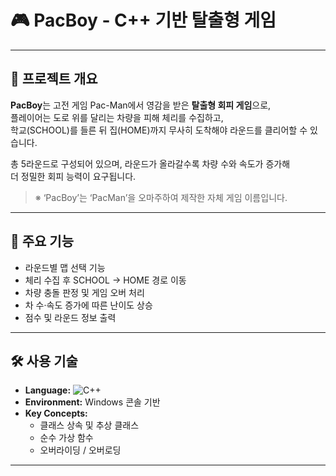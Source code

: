 # 🎮 PacBoy - C++ 기반 탈출형 게임

---

## 📌 프로젝트 개요

**PacBoy**는 고전 게임 Pac-Man에서 영감을 받은 **탈출형 회피 게임**으로,  
플레이어는 도로 위를 달리는 차량을 피해 체리를 수집하고,  
학교(SCHOOL)를 들른 뒤 집(HOME)까지 무사히 도착해야 라운드를 클리어할 수 있습니다.  

총 5라운드로 구성되어 있으며, 라운드가 올라갈수록 차량 수와 속도가 증가해  
더 정밀한 회피 능력이 요구됩니다.

> ※ ‘PacBoy’는 ‘PacMan’을 오마주하여 제작한 자체 게임 이름입니다.

---

## 🔧 주요 기능

- 라운드별 맵 선택 기능  
- 체리 수집 후 SCHOOL → HOME 경로 이동  
- 차량 충돌 판정 및 게임 오버 처리  
- 차 수·속도 증가에 따른 난이도 상승  
- 점수 및 라운드 정보 출력

---

## 🛠️ 사용 기술

- **Language:** ![C++](https://img.shields.io/badge/C%2B%2B-00599C?style=flat&logo=c%2B%2B&logoColor=white)  
- **Environment:** Windows 콘솔 기반  
- **Key Concepts:**  
  - 클래스 상속 및 추상 클래스  
  - 순수 가상 함수  
  - 오버라이딩 / 오버로딩

---
